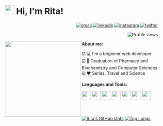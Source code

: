 <h1> <img src="https://raw.githubusercontent.com/kaueMarques/kaueMarques/master/hi.gif" width="30px"> Hi, I'm Rita! </h1>

<p align="right">
<a href="rialf.ferreira@gmail.com" target="_blank">
 <img align="center" src="https://img.shields.io/badge/-Gmail-05122A?style=flat&logo=gmail" alt="gmail"/>
</a>
<a href="https://www.linkedin.com/in/rita-ferr/" target="_blank">
  <img align="center" src="https://img.shields.io/badge/-LinkedIn-05122A?style=flat&logo=linkedin" alt="linkedin"/>
</a>
<a href="https://www.instagram.com/_leopis/" target="_blank">
 <img align="center" src="https://img.shields.io/badge/-Instagram-05122A?style=flat&logo=instagram" alt="instagram"/>
</a>
<a href="https://twitter.com/RitaFer82562874" target="_blank">
  <img align="center" src="https://img.shields.io/badge/-Twitter-05122A?style=flat&logo=twitter" alt="twitter"/>  
</a>
<p align="right"> <img src="https://komarev.com/ghpvc/?username=RitaFer&color=red&style=flat" alt="Profile views" /> </p>
<img align="left" src="https://c.tenor.com/Zjx4IpPncygAAAAi/yay-cute.gif" width="250">
 
**About me:**

☑️ 💻 I'm a beginner web developer 
<br>
☑️ 📝 Graduation of Pharmacy and Biochemistry and Computer Sciences
<br>
☑️ ♥ Series, Travel and Science

**Languages and Tools:**

<img align="left" height="30" src="https://cdn.pixabay.com/photo/2017/08/05/11/16/logo-2582748_960_720.png">
<img align="left" height="30" src="https://cdn.pixabay.com/photo/2017/08/05/11/16/logo-2582747_960_720.png">
<img align="left" height="30" src="https://sass-lang.com/assets/img/logos/logo-b6e1ef6e.svg">
<img align="left" height="30" src="https://logospng.org/download/javascript/logo-javascript-1024.png">
<img align="left" height="30" src="https://cdn.iconscout.com/icon/free/png-256/node-js-3628954-3030179.png">
<img align="left" height="30" src="https://victorvhpg.github.io/minicurso-react.js/slides/img/logo.png">
<img align="left" height="30" src="https://upload.wikimedia.org/wikipedia/commons/thumb/9/95/Vue.js_Logo_2.svg/555px-Vue.js_Logo_2.svg.png">

<br>
<br>
<br>
<br>

[![Rita's GitHub stats](https://github-readme-stats.vercel.app/api?username=RitaFer&theme=graywhite&hide_border=true&show_icons=true&hide=stars,issues)](https://github.com/anuraghazra/github-readme-stats)
[![Top Langs](https://github-readme-stats.vercel.app/api/top-langs/?username=RitaFer&layout=compact&title_color=000&hide_border=true&hide=html)](https://github.com/t-heu/github-readme-stats)
